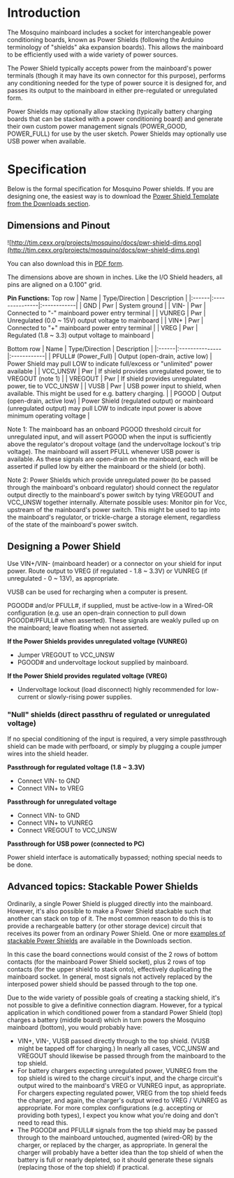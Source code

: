 # Introduction #

The Mosquino mainboard includes a socket for interchangeable power conditioning boards, known as Power Shields (following the Arduino terminology of "shields" aka expansion boards). This allows the mainboard to be efficiently used with a wide variety of power sources.

The Power Shield typically accepts power from the mainboard's power terminals (though it may have its own connector for this purpose), performs any conditioning needed for the type of power source it is designed for, and passes its output to the mainboard in either pre-regulated or unregulated form.

Power Shields may optionally allow stacking (typically battery charging boards that can be stacked with a power conditioning board) and generate their own custom power management signals (POWER\_GOOD, POWER\_FULL) for use by the user sketch. Power Shields may optionally use USB power when available.

# Specification #

Below is the formal specification for Mosquino Power shields. If you are designing one, the easiest way is to download the [Power Shield Template from the Downloads section](http://code.google.com/p/mosquino/downloads/list?q=template).

## Dimensions and Pinout ##

![http://tim.cexx.org/projects/mosquino/docs/pwr-shield-dims.png](http://tim.cexx.org/projects/mosquino/docs/pwr-shield-dims.png)

You can also download this in [PDF form](http://tim.cexx.org/projects/mosquino/docs/pwr-shield-dims.pdf).

The dimensions above are shown in inches. Like the I/O Shield headers, all pins are aligned on a 0.100" grid.

**Pin Functions:**
Top row
| Name  | Type/Direction | Description |
|:------|:---------------|:------------|
| GND | Pwr | System ground |
| VIN- | Pwr | Connected to "-" mainboard power entry terminal |
| VUNREG | Pwr | Unregulated (0.0 ~ 15V) output voltage to mainboard |
| VIN+ | Pwr | Connected to "+" mainboard power entry terminal |
| VREG | Pwr | Regulated (1.8 ~ 3.3) output voltage to mainboard |

Bottom row
| Name  | Type/Direction | Description |
|:------|:---------------|:------------|
| PFULL# (Power\_Full) |  Output (open-drain, active low) | Power Shield may pull LOW to indicate full/excess or "unlimited" power available |
| VCC\_UNSW | Pwr | If shield provides unregulated power, tie to VREGOUT (note 1) |
| VREGOUT | Pwr | If shield provides unregulated power, tie to VCC\_UNSW |
| VUSB | Pwr | USB power input to shield, when available. This might be used for e.g. battery charging. |
| PGOOD | Output (open-drain, active low) | Power Shield (regulated output) or mainboard (unregulated output) may pull LOW to indicate input power is above minimum operating voltage |

Note 1: The mainboard has an onboard PGOOD threshold circuit for unregulated input, and will assert PGOOD when the input is sufficiently above the regulator's dropout voltage (and the undervoltage lockout's trip voltage). The mainboard will assert PFULL whenever USB power is available. As these signals are open-drain on the mainboard, each will be asserted if pulled low by either the mainboard or the shield (or both).

Note 2: Power Shields which provide unregulated power (to be passed through the mainboard's onboard regulator) should connect the regulator output directly to the mainboard's power switch by tying VREGOUT and VCC\_UNSW together internally. Alternate possible uses: Monitor pin for Vcc, upstream of the mainboard's power switch. This might be used to tap into the mainboard's regulator, or trickle-charge a storage element, regardless of the state of the mainboard's power switch.

## Designing a Power Shield ##

Use VIN+/VIN- (mainboard header) or a connector on your shield for input power. Route output to VREG (if regulated - 1.8 ~ 3.3V) or VUNREG (if unregulated - 0 ~ 13V), as appropriate.

VUSB can be used for recharging when a computer is present.

PGOOD# and/or PFULL#, if supplied, must be active-low in a Wired-OR configuration (e.g. use an open-drain connection to pull down PGOOD#/PFULL# when asserted). These signals are weakly pulled up on the mainboard; leave floating when not asserted.

**If the Power Shields provides unregulated voltage (VUNREG)**

  * Jumper VREGOUT to VCC\_UNSW
  * PGOOD# and undervoltage lockout supplied by mainboard.

**If the Power Shield provides regulated voltage (VREG)**

  * Undervoltage lockout (load disconnect) highly recommended for low-current or slowly-rising power supplies.

### "Null" shields (direct passthru of regulated or unregulated voltage) ###

If no special conditioning of the input is required, a very simple passthrough shield can be made with perfboard, or simply by plugging a couple jumper wires into the shield header.

**Passthrough for regulated voltage (1.8 ~ 3.3V)**

  * Connect VIN- to GND
  * Connect VIN+ to VREG

**Passthrough for unregulated voltage**

  * Connect VIN- to GND
  * Connect VIN+ to VUNREG
  * Connect VREGOUT to VCC\_UNSW

**Passthrough for USB power (connected to PC)**

Power shield interface is automatically bypassed; nothing special needs to be done.

## Advanced topics: Stackable Power Shields ##

Ordinarily, a single Power Shield is plugged directly into the mainboard. However, it's also possible to make a Power Shield stackable such that another can stack on top of it. The most common reason to do this is to provide a rechargeable battery (or other storage device) circuit that receives its power from an ordinary Power Shield. One or more [examples of stackable Power Shields](http://code.google.com/p/mosquino/downloads/list?q=label:stackable) are available in the Downloads section.

In this case the board connections would consist of the 2 rows of bottom contacts (for the mainboard Power Shield socket), plus 2 rows of top contacts (for the upper shield to stack onto), effectively duplicating the mainboard socket. In general, most signals not actively replaced by the interposed power shield should be passed through to the top one.

Due to the wide variety of possible goals of creating a stacking shield, it's not possible to give a definitive connection diagram. However, for a typical application in which conditioned power from a standard Power Shield (top) charges a battery (middle board) which in turn powers the Mosquino mainboard (bottom), you would probably have:

  * VIN+, VIN-, VUSB passed directly through to the top shield. (VUSB might be tapped off for charging.) In nearly all cases, VCC\_UNSW and VREGOUT should likewise be passed through from the mainboard to the top shield.
  * For battery chargers expecting unregulated power, VUNREG from the top shield is wired to the charge circuit's input, and the charge circuit's output wired to the mainboard's VREG or VUNREG input, as appropriate. For chargers expecting regulated power, VREG from the top shield feeds the charger, and again, the charger's output wired to VREG / VUNREG as appropriate. For more complex configurations (e.g. accepting or providing both types), I expect you know what you're doing and don't need to read this.
  * The PGOOD# and PFULL# signals from the top shield may be passed through to the mainboard untouched, augmented (wired-OR) by the charger, or replaced by the charger, as appropriate. In general the charger will probably have a better idea than the top shield of when the battery is full or nearly depleted, so it should generate these signals (replacing those of the top shield) if practical.